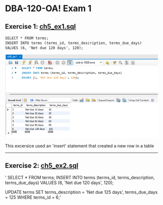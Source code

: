 # DBA-120-OA! Exam 1

## Exercise 1: [ch5_ex1.sql](ch5_ex1.sql)

```
SELECT * FROM terms;
INSERT INTO terms (terms_id, terms_description, terms_due_days)
VALUES (6, 'Net due 120 days', 120);
```

![Results](ch5_ex1_proof.png)

This excersice used an 'insert' statement that created a new row in a table

---
## Exercise 2: [ch5_ex2.sql](ch5_ex2.sql)

'
SELECT * FROM terms;
INSERT INTO terms (terms_id, terms_description, terms_due_days)
VALUES (6, 'Net due 120 days', 120);

UPDATE terms
SET terms_description = 'Net due 125 days', terms_due_days = 125
WHERE terms_id = 6;'
